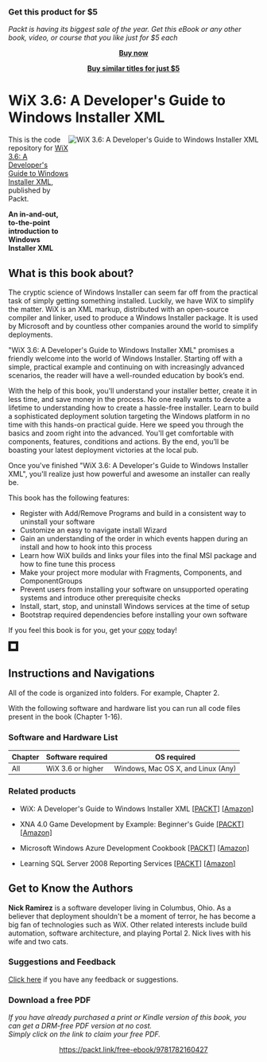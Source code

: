 
### Get this product for $5

<i>Packt is having its biggest sale of the year. Get this eBook or any other book, video, or course that you like just for $5 each</i>


<b><p align='center'>[Buy now](https://packt.link/9781782160427)</p></b>


<b><p align='center'>[Buy similar titles for just $5](https://subscription.packtpub.com/search)</p></b>


# WiX 3.6: A Developer's Guide to Windows Installer XML

<a href="https://prod.packtpub.com/in/application-development/wix-36-developers-guide-windows-installer-xml">  <img src="https://prod.packtpub.com/media/catalog/product/cache/ecd051e9670bd57df35c8f0b122d8aea/0/4/0427os_mockupcover_normal.jpg" alt="WiX 3.6: A Developer's Guide to Windows Installer XML" height="256px" align="right"></a>

This is the code repository for [WiX 3.6: A Developer's Guide to Windows Installer XML](https://prod.packtpub.com/in/application-development/wix-36-developers-guide-windows-installer-xml), published by Packt.

**An in-and-out, to-the-point introduction to Windows Installer XML**

## What is this book about?
The cryptic science of Windows Installer can seem far off from the practical task of simply getting something installed. Luckily, we have WiX to simplify the matter. WiX is an XML markup, distributed with an open-source compiler and linker, used to produce a Windows Installer package. It is used by Microsoft and by countless other companies around the world to simplify deployments.

"WiX 3.6: A Developer's Guide to Windows Installer XML" promises a friendly welcome into the world of Windows Installer. Starting off with a simple, practical example and continuing on with increasingly advanced scenarios, the reader will have a well-rounded education by book’s end.

With the help of this book, you'll understand your installer better, create it in less time, and save money in the process. No one really wants to devote a lifetime to understanding how to create a hassle-free installer. Learn to build a sophisticated deployment solution targeting the Windows platform in no time with this hands-on practical guide. Here we speed you through the basics and zoom right into the advanced. You'll get comfortable with components, features, conditions and actions. By the end, you’ll be boasting your latest deployment victories at the local pub.

Once you've finished "WiX 3.6: A Developer's Guide to Windows Installer XML", you'll realize just how powerful and awesome an installer can really be.

This book has the following features:
* Register with Add/Remove Programs and build in a consistent way to uninstall your software
* Customize an easy to navigate install Wizard
* Gain an understanding of the order in which events happen during an install and how to hook into this process
* Learn how WiX builds and links your files into the final MSI package and how to fine tune this process
* Make your project more modular with Fragments, Components, and ComponentGroups
* Prevent users from installing your software on unsupported operating systems and introduce other prerequisite checks
* Install, start, stop, and uninstall Windows services at the time of setup
* Bootstrap required dependencies before installing your own software

If you feel this book is for you, get your [copy](https://www.amazon.in/WiX-3-6-Developers-Windows-Installer/dp/1782160426) today!

<a href="https://www.packtpub.com/?utm_source=github&utm_medium=banner&utm_campaign=GitHubBanner"><img src="https://raw.githubusercontent.com/PacktPublishing/GitHub/master/GitHub.png" 
alt="https://www.packtpub.com/" border="5" /></a>

## Instructions and Navigations
All of the code is organized into folders. For example, Chapter 2.

With the following software and hardware list you can run all code files present in the book (Chapter 1-16).
### Software and Hardware List
| Chapter | Software required | OS required |
| -------- | ------------------------------------ | ----------------------------------- |
| All | WiX 3.6 or higher | Windows, Mac OS X, and Linux (Any) |

### Related products
* WiX: A Developer's Guide to Windows Installer XML [[PACKT]](https://prod.packtpub.com/in/application-development/wix-developers-guide-windows-installer-xml) [[Amazon]](https://www.amazon.in/WiX-Developers-Guide-Windows-Installer/dp/1849513724)

* XNA 4.0 Game Development by Example: Beginner's Guide [[PACKT]](https://prod.packtpub.com/in/game-development/xna-40-game-development-example-beginners-guide) [[Amazon]](https://www.amazon.in/XNA-4-0-Game-Development-Example/dp/1849690669)

* Microsoft Windows Azure Development Cookbook [[PACKT]](https://prod.packtpub.com/in/application-development/microsoft-windows-azure-development-cookbook) [[Amazon]](https://www.amazon.in/Microsoft-Windows-Azure-Development-Cookbook/dp/1849682224)

* Learning SQL Server 2008 Reporting Services [[PACKT]](https://prod.packtpub.com/in/networking-and-servers/learning-sql-server-2008-reporting-services) [[Amazon]](https://www.amazon.in/Learning-Server-2008-Reporting-Services/dp/1847196187)


## Get to Know the Authors
**Nick Ramirez** 
is a software developer living in Columbus, Ohio. As a believer that deployment shouldn't be a moment of terror, he has become a big fan of technologies such as WiX. Other related interests include build automation, software architecture, and playing Portal 2. Nick lives with his wife and two cats.

### Suggestions and Feedback
[Click here](https://docs.google.com/forms/d/e/1FAIpQLSdy7dATC6QmEL81FIUuymZ0Wy9vH1jHkvpY57OiMeKGqib_Ow/viewform) if you have any feedback or suggestions.


### Download a free PDF

 <i>If you have already purchased a print or Kindle version of this book, you can get a DRM-free PDF version at no cost.<br>Simply click on the link to claim your free PDF.</i>
<p align="center"> <a href="https://packt.link/free-ebook/9781782160427">https://packt.link/free-ebook/9781782160427 </a> </p>